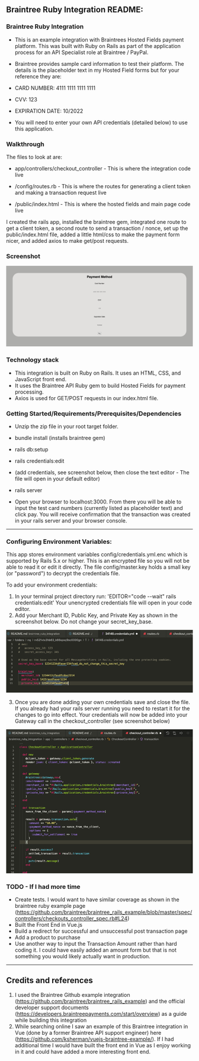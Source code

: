 ## Braintree Ruby Integration README:

### Braintree Ruby Integration

- This is an example integration with Braintrees Hosted Fields payment platform. This was built with Ruby on Rails as part of the application process for an API Specialist role at Braintree / PayPal.

- Braintree provides sample card information to test their platform. The details is the placeholder text in my Hosted Field forms but for your reference they are: 
- CARD NUMBER: 4111 1111 1111 1111
- CVV: 123
- EXPIRATION DATE: 10/2022

- You will need to enter your own API credentials (detailed below) to use this application.

### Walkthrough

The files to look at are:
- app/controllers/checkout_controller - This is where the integration code live

- /config/routes.rb - This is where the routes for generating a client token and making a transaction request live

- /public/index.html - This is where the hosted fields and main page code live

I created the rails app, installed the braintree gem, integrated one route to get a client token, a second route to send a transaction / nonce, set up the public/index.html file, added a little html/css to make the payment form nicer, and added axios to make get/post requests. 

### Screenshot

![Checkout](/public/screenshots/braintree_checkout_page_screenshot.png "Checkout")

### Technology stack
- This integration is built on Ruby on Rails. It uses an HTML, CSS, and JavaScript front end. 
- It uses the Braintree API Ruby gem to build Hosted Fields for payment processing.
- Axios is used for GET/POST requests in our index.html file.

### Getting Started/Requirements/Prerequisites/Dependencies

- Unzip the zip file in your root target folder.

- bundle install (installs braintree gem)

- rails db:setup

- rails credentials:edit
* (add credentials, see screenshot below, then close the text editor - The file will open in your default editor)

- rails server

- Open your browser to localhost:3000. From there you will be able to input the test card numbers (currently listed as placeholder text) and click pay. You will receive confirmation that the transaction was created in your rails server and your browser console.

---

### Configuring Environment Variables: 
This app stores environment variables config/credentials.yml.enc which is supported by Rails 5.x or higher. This is an encrypted file so you will not be able to read it or edit it directly. The file config/master.key holds a small key (or "password") to decrypt the credentials file.

To add your environment credentials: 
1. In your terminal project directory run: 'EDITOR="code --wait" rails credentials:edit' Your unencrypted credentials file will open in your code editor.
2. Add your Merchant ID, Public Key, and Private Key as shown in the screenshot below. Do not change your secret_key_base.

![Credentials](/public/screenshots/braintree_credentials_example.png "Credentials")

3. Once you are done adding your own credentials save and close the file. If you already had your rails server running you need to restart it for the changes to go into effect. Your credentials will now be added into your Gateway call in the checkout_controller (see screenshot below)

![Controller](/public/screenshots/braintree_credentials_example_in_controller.png "Controller")

### TODO - If I had more time
- Create tests. I would want to have similar coverage as shown in the braintree ruby example page (https://github.com/braintree/braintree_rails_example/blob/master/spec/controllers/checkouts_controller_spec.rb#L24)
- Built the Front End in Vue.js
- Build a redirect for successful and unsuccessful post transaction page
- Add a product to purchase
- Use another way to input the Transaction Amount rather than hard coding it. I could have easily added an amount form but that is not something you would likely actually want in production. 

----

## Credits and references

1. I used the Braintree Github example integration (https://github.com/braintree/braintree_rails_example) and the official developer support documents (https://developers.braintreepayments.com/start/overview) as a guide while building this integration
2. While searching online I saw an example of this Braintree integration in Vue (done by a former Braintree API support engineer) here (https://github.com/ksherman/vuejs-braintree-example/). If I had additional time I would have built the front end in Vue as I enjoy working in it and could have added a more interesting front end.  